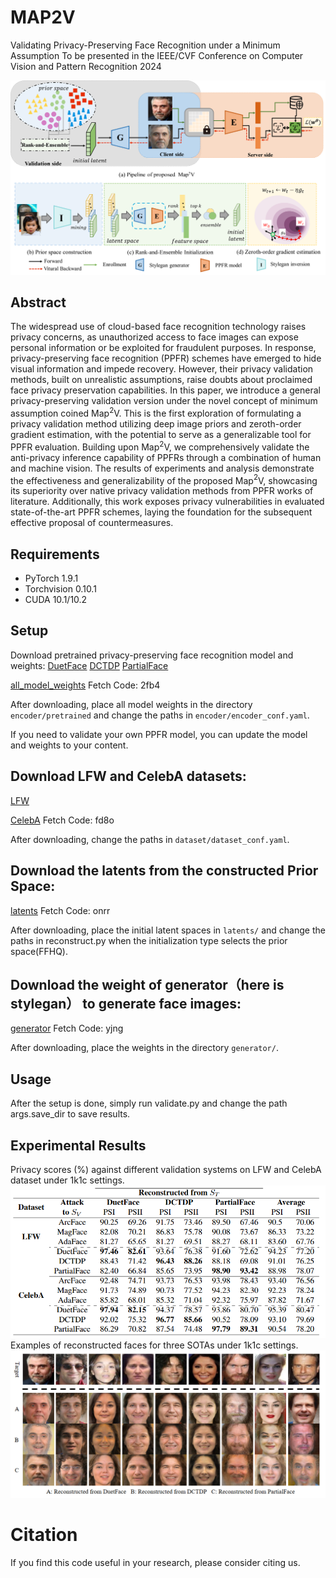 ﻿# MAP2V

Validating Privacy-Preserving Face Recognition under a Minimum Assumption
To be presented in the IEEE/CVF Conference on Computer Vision and Pattern Recognition 2024

![Overview of the proposed Map2V. ](/imgs/pipeline.png)

## Abstract

The widespread use of cloud-based face recognition technology raises privacy concerns, as unauthorized access to face images can expose personal information or be exploited for fraudulent purposes.  In response, privacy-preserving face recognition (PPFR) schemes  have emerged to hide visual information and impede recovery. However, their privacy validation methods, built on unrealistic assumptions, raise doubts about proclaimed face privacy preservation capabilities. In this paper, we introduce a general privacy-preserving validation version under the novel concept of minimum assumption coined Map$^2$V. This is the first exploration of formulating a privacy validation method utilizing deep image priors and zeroth-order gradient estimation, with the potential to serve as a generalizable tool for PPFR evaluation. Building upon Map$^2$V, we comprehensively validate the anti-privacy inference capability of PPFRs through a combination of human and machine vision. The results of experiments and analysis demonstrate the effectiveness and generalizability of the proposed Map$^2$V, showcasing its superiority over native privacy validation methods from PPFR works of literature. Additionally, this work exposes privacy vulnerabilities in evaluated state-of-the-art PPFR schemes, laying the foundation for the subsequent effective proposal of countermeasures.

## Requirements
-   PyTorch 1.9.1
-   Torchvision 0.10.1
-   CUDA 10.1/10.2

## Setup

Download pretrained privacy-preserving face recognition model and weights:
[DuetFace](https://github.com/Tencent/TFace/tree/master/recognition/tasks/duetface)
[DCTDP](https://github.com/Tencent/TFace/tree/master/recognition/tasks/dctdp)
[PartialFace](https://github.com/Tencent/TFace)

[all_model_weights](https://pan.baidu.com/s/1OmW93OEEXHTxDrH_-gk1rw?pwd=2fb4) Fetch Code: 2fb4

After downloading,  place all model weights in the directory  `encoder/pretrained` and change the paths in `encoder/encoder_conf.yaml`.

If you need to validate your own PPFR model, you can update the model and weights to your content.

## Download LFW and CelebA datasets:

[LFW](https://drive.google.com/file/d/1lckCEDPjOFAyJRjpdWnfseqI50_yEXAW/view)

[CelebA](https://pan.baidu.com/s/1rr98LKIDl9e0URIr6yKMeQ?pwd=fd8o ) Fetch Code: fd8o


After downloading, change the paths in `dataset/dataset_conf.yaml`.

## Download the latents from the constructed Prior Space:

[latents](https://pan.baidu.com/s/1oiuMn5PzmE3vmyCVPLUtNw?pwd=onrr )  Fetch Code: onrr

After downloading, place the initial latent spaces in `latents/` and change the paths in reconstruct.py when the initialization type selects the prior space(FFHQ).

## Download the weight of generator（here is stylegan） to generate face images:
[generator](https://pan.baidu.com/s/1iLe4kgAwmA_BcN9bY0iZSA?pwd=yjng) Fetch Code: yjng

After downloading,  place the weights in the directory  `generator/`.

## Usage

After the setup is done, simply run validate.py and change the path args.save_dir to save results. 

## Experimental Results
Privacy scores (%) against different validation systems on  LFW and CelebA dataset under 1k1c settings.
![输入图片说明](/imgs/results1.png)
Examples of reconstructed faces for three SOTAs under 1k1c settings.
![输入图片说明](/imgs/results.png)

#  Citation
If you find this code useful in your research, please consider citing us.

